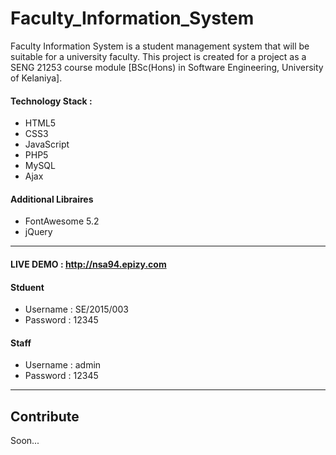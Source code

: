 # Faculty_Information_System
Faculty Information System is a student management system that will be suitable for a university faculty. This project is created for a project as a SENG 21253 course module [BSc(Hons) in Software Engineering, University of Kelaniya].

#### Technology Stack :
  - HTML5
  - CSS3
  - JavaScript
  - PHP5
  - MySQL
  - Ajax
  
#### Additional Libraires
  - FontAwesome 5.2
  - jQuery
  
<hr>

#### LIVE DEMO : http://nsa94.epizy.com


#### Stduent
- Username : SE/2015/003
- Password : 12345

#### Staff
- Username : admin
- Password : 12345

<hr>

## Contribute

Soon...
